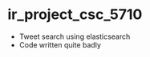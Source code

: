 ir_project_csc_5710
===================

* Tweet search using elasticsearch
* Code written quite badly
